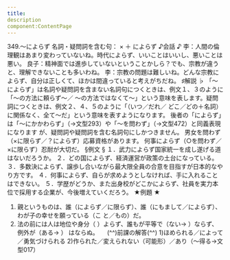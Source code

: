 ```yaml
---
title:
description
component:ContentPage
---
```



349.～によらず
名詞・疑問詞を含む句： × ＋ によらず
♪会話 ♪
李：人間の倫理観はあまり変わっていないね。時代によらず、いいことはいいし、悪いことは悪い。 良子：精神面では進歩していないということかしら？でも、宗教が違うと、理解できないことも多いわね。
李：宗教の問題は難しいね。どんな宗教によらず、自分は正しくて、ほかは間違っていると考えがちだね。
♯解説 ♭
「～によらず」は名詞や疑問詞を含まない名詞句につくときは、例文１、３のように「～の方法に頼らず～／ ～の方法ではなくて～」という意味を表します。疑問詞につくときは、例文２、４、５のように「（いつ／だれ／ どこ／どの＋名詞）に関係なく、全て～だ」という意味を表すようになります。
後者の「によらず」は「～にかかわらず」（→文型293）や「～を問わず」（→文型472）と同義表現になります が、疑問詞や疑問詞を含む名詞句にしかつきません。
男女を問わず（×に限らず／？によらず）応募資格があります。 何事によらず（○を問わず／×に限らず）忍耐が大切だ。
§例文 §
１．武力によらず国家統一を成し遂げる道はないだろうか。
２．どの国によらず、経済運営が政策の土台になっている。
３．多数決によらず、譲歩し合いながら最大限全員の合意を目指すが日本的なやり方です。
４．何事によらず、自らが求めようとしなければ、手に入れることはできない。
５．学歴がどうか、また出身校がどこかによらず、社員を実力本位で採用する企業が、今後増えていくだろう。
★例題 ★
1) 親というものは、誰（によらず／に限らず）、誰（にもまして／によらず）、わが子の幸せを願っている（こ
と／もの）だ。    
2) 法の前には人は地位や身分（ ）よらず、誰もが平等で（ない→ ）ならず、例外が（ある→ ）
はならぬ。    
(^^)前課の解答(^^)
1)ほめられる／によって／勇気づけられる
2)作られた／変えられない（可能形）／あり（～得る→文型017）
